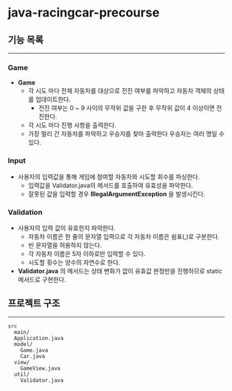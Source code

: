 # java-racingcar-precourse

## 기능 목록

---

### Game
- __Game__
    - 각 시도 마다 전체 자동차를 대상으로 전진 여부를 파악하고 자동차 객체의 상태를 업데이트한다.
      - 전진 여부는 0 ~ 9 사이의 무작위 값을 구한 후 무작위 값이 4 이상이면 전진한다.
    - 각 시도 마다 진행 사항을 출력한다.
    - 가장 멀리 간 자동차를 파악하고 우승자를 찾아 출력한다 우승자는 여러 명일 수 있다.

### Input
  - 사용자의 입력값을 통해 게임에 참여할 자동차와 시도할 회수를 파싱한다.
      - 입력값을 Validator.java의 메서드를 호출하여 유효성을 파악한다.
      - 잘못된 값을 입력할 경우 __IllegalArgumentException__ 을 발생시킨다.

### Validation
  - 사용자의 입력 값이 유효한지 파악한다.
      - 자동차 이름은 한 줄의 문자열 입력으로 각 자동차 이름은 쉼표(,)로 구분한다.
      - 빈 문자열을 허용하지 않는다.
      - 각 자동차 이름은 5자 이하로만 입력할 수 있다.
      - 시도할 횟수는 양수의 자연수로 한다.
  - __Validator.java__ 의 메서드는 상태 변화가 없이 유효값 판정만을 진행하므로 static 메서드로 구현한다.


## 프로젝트 구조

---

~~~
src
  main/
  Application.java
  model/
    Game.java
    Car.java
  view/
    GameView.java
  util/
    Validator.java